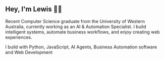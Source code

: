 ## Hey, I'm Lewis 👋🌱

<!--
**fushipanda/fushipanda** is a ✨ _special_ ✨ repository because its `README.md` (this file) appears on your GitHub profile.

Here are some ideas to get you started:

- 🔭 I’m currently working on ...
- 🌱 I’m currently learning ...
- 👯 I’m looking to collaborate on ...
- 🤔 I’m looking for help with ...
- 💬 Ask me about ...
- 📫 How to reach me: ...
- 😄 Pronouns: ...
- ⚡ Fun fact: ...
-->

Recent Computer Science graduate from the University of Western Australia, currently working as an AI & Automation Specialist. I build intelligent systems, automate business workflows, and enjoy creating web experiences.

I build with Python, JavaScript, AI Agents, Business Automation software and Web Development
